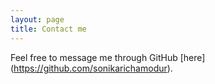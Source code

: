 ```yaml
---
layout: page
title: Contact me
---
```

Feel free to message me through GitHub [here] (https://github.com/sonikarichamodur).